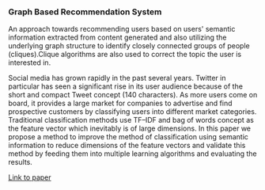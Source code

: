 ### Graph Based Recommendation System

An approach towards recommending users based on users' semantic information extracted from content generated and also utilizing the underlying graph structure to identify closely connected groups of people (cliques).Clique algorithms are also used to correct the topic the user is interested in.

Social media has grown rapidly in the past several years. Twitter in particular has seen a significant rise in its user audience because of the short and compact Tweet concept (140 characters). As more users come on board, it provides a large market for companies to advertise and find prospective customers by classifying users into different market categories. Traditional classification methods use TF–IDF and bag of words concept as the feature vector which inevitably is of large dimensions. In this paper we propose a method to improve the method of classification using semantic information to reduce dimensions of the feature vectors and validate this method by feeding them into multiple learning algorithms and evaluating the results.


[Link to paper](https://link.springer.com/chapter/10.1007/978-981-10-3376-6_3) 